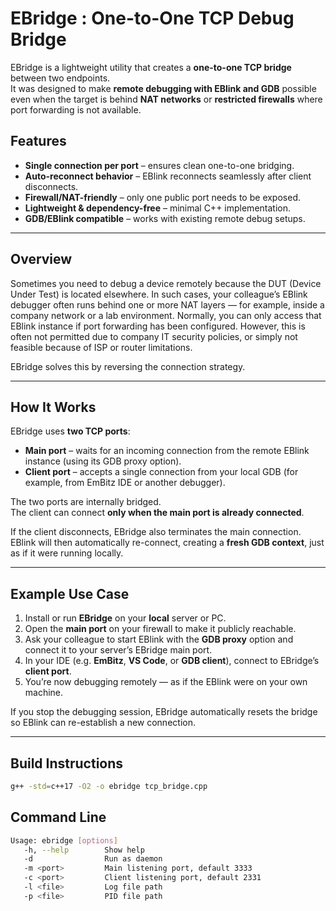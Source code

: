 # EBridge : One-to-One TCP Debug Bridge

EBridge is a lightweight utility that creates a **one-to-one TCP bridge** between two endpoints.  
It was designed to make **remote debugging with EBlink and GDB** possible even when the target
is behind **NAT networks** or **restricted firewalls** where port forwarding is not available.

## Features

-  **Single connection per port** – ensures clean one-to-one bridging.  
-  **Auto-reconnect behavior** – EBlink reconnects seamlessly after client disconnects.  
-  **Firewall/NAT-friendly** – only one public port needs to be exposed.  
-  **Lightweight & dependency-free** – minimal C++ implementation.  
-  **GDB/EBlink compatible** – works with existing remote debug setups.

---

## Overview

Sometimes you need to debug a device remotely because the DUT (Device Under Test) is located elsewhere.
In such cases, your colleague’s EBlink debugger often runs behind one or more NAT layers — for example, inside a company network or a lab environment.
Normally, you can only access that EBlink instance if port forwarding has been configured.
However, this is often not permitted due to company IT security policies, or simply not feasible because of ISP or router limitations.

EBridge solves this by reversing the connection strategy.

---

## How It Works

EBridge uses **two TCP ports**:

- **Main port** – waits for an incoming connection from the remote EBlink instance (using its GDB proxy option).  
- **Client port** – accepts a single connection from your local GDB (for example, from EmBitz IDE or another debugger).

The two ports are internally bridged.  
The client can connect **only when the main port is already connected**.

If the client disconnects, EBridge also terminates the main connection.  
EBlink will then automatically re-connect, creating a **fresh GDB context**, just as if it were running locally.

---

## Example Use Case

1. Install or run **EBridge** on your **local** server or PC.  
2. Open the **main port** on your firewall to make it publicly reachable.  
3. Ask your colleague to start EBlink with the **GDB proxy** option and connect it to your server’s EBridge main port.  
4. In your IDE (e.g. **EmBitz**, **VS Code**, or **GDB client**), connect to EBridge’s **client port**.  
5. You’re now debugging remotely — as if the EBlink were on your own machine.

If you stop the debugging session, EBridge automatically resets the bridge so EBlink can
re-establish a new connection.


---

## Build Instructions
```bash
g++ -std=c++17 -O2 -o ebridge tcp_bridge.cpp
```

## Command Line

```bash
Usage: ebridge [options]
   -h, --help        Show help
   -d                Run as daemon
   -m <port>         Main listening port, default 3333
   -c <port>         Client listening port, default 2331
   -l <file>         Log file path
   -p <file>         PID file path
